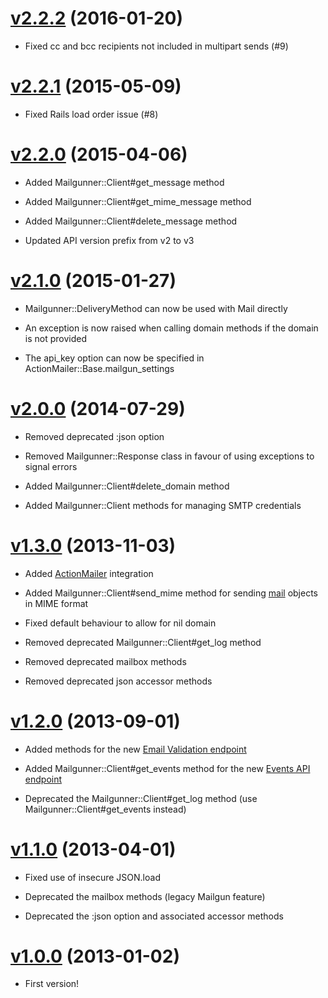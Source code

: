 # [v2.2.2](https://github.com/timcraft/mailgunner/tree/v2.2.2) (2016-01-20)

  * Fixed cc and bcc recipients not included in multipart sends (#9)

# [v2.2.1](https://github.com/timcraft/mailgunner/tree/v2.2.1) (2015-05-09)

  * Fixed Rails load order issue (#8)

# [v2.2.0](https://github.com/timcraft/mailgunner/tree/v2.2.0) (2015-04-06)

  * Added Mailgunner::Client#get_message method

  * Added Mailgunner::Client#get_mime_message method

  * Added Mailgunner::Client#delete_message method

  * Updated API version prefix from v2 to v3

# [v2.1.0](https://github.com/timcraft/mailgunner/tree/v2.1.0) (2015-01-27)

  * Mailgunner::DeliveryMethod can now be used with Mail directly

  * An exception is now raised when calling domain methods if the domain is not provided

  * The api_key option can now be specified in ActionMailer::Base.mailgun_settings

# [v2.0.0](https://github.com/timcraft/mailgunner/tree/v2.0.0) (2014-07-29)

  * Removed deprecated :json option

  * Removed Mailgunner::Response class in favour of using exceptions to signal errors

  * Added Mailgunner::Client#delete_domain method

  * Added Mailgunner::Client methods for managing SMTP credentials

# [v1.3.0](https://github.com/timcraft/mailgunner/tree/v1.3.0) (2013-11-03)

  * Added [ActionMailer](https://rubygems.org/gems/actionmailer) integration

  * Added Mailgunner::Client#send_mime method for sending [mail](https://rubygems.org/gems/mail) objects in MIME format

  * Fixed default behaviour to allow for nil domain

  * Removed deprecated Mailgunner::Client#get_log method

  * Removed deprecated mailbox methods

  * Removed deprecated json accessor methods

# [v1.2.0](https://github.com/timcraft/mailgunner/tree/v1.2.0) (2013-09-01)

  * Added methods for the new [Email Validation endpoint](http://documentation.mailgun.com/api-email-validation.html)

  * Added Mailgunner::Client#get_events method for the new [Events API endpoint](http://documentation.mailgun.com/api-events.html)

  * Deprecated the Mailgunner::Client#get_log method (use Mailgunner::Client#get_events instead)

# [v1.1.0](https://github.com/timcraft/mailgunner/tree/v1.1.0) (2013-04-01)

  * Fixed use of insecure JSON.load

  * Deprecated the mailbox methods (legacy Mailgun feature)

  * Deprecated the :json option and associated accessor methods

# [v1.0.0](https://github.com/timcraft/mailgunner/tree/v1.0.0) (2013-01-02)

  * First version!
